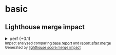 # basic

<!-- Generated by @jsenv/github-pull-request-lighthouse-impact -->
<!-- base-gist-id=base -->
<!-- head-gist-id=head -->
<h2>Lighthouse merge impact</h2>

<details>
  <summary>perf (+0.1)</summary>
  
<h3>perf score</h3>
<table>
    <thead>
      <tr>
        <th nowrap>Diff</th>
        <th nowrap>base</th>
        <th nowrap>head</th>
        <th nowrap>Description</th>
      </tr>
    </thead>
    <tbody>
      <tr>
        <td nowrap>+0.1</td>
        <td nowrap>0.8</td>
        <td nowrap>0.9</td>
        <td nowrap>Total perf score<td>
      </tr>
    </tbody>
  </table>
  
  
  <h3>perf audits impacts (2)</h3>
    <table>
    <thead>
      <tr>
        <th nowrap>Audit</th>
        <th nowrap>Diff</th>
        <th nowrap>base</th>
        <th nowrap>head</th>
        <th nowrap>Description</th>
      </tr>
    </thead>
    <tbody>
      <tr>
        <td nowrap>whatever</td>
        <td nowrap>+0.2</td>
        <td nowrap>0.5</td>
        <td nowrap>0.7</td>
        <td nowrap>whatever description</td>
      </tr>
      <tr>
        <td nowrap>foo</td>
        <td nowrap>✔</td>
        <td nowrap>☓</td>
        <td nowrap>✔</td>
        <td nowrap>foo description</td>
      </tr>
    </tbody>
  </table>
  <h3>perf audits unimpacted (0)</h3>
  
  <h3>perf audits remaining (0)</h3>
  
</details>

<sub>
  Impact analyzed comparing <a href="https://googlechrome.github.io/lighthouse/viewer/?gist=base">base report</a> and <a href="https://googlechrome.github.io/lighthouse/viewer/?gist=head">report after merge</a>
</sub>
<br />
<sub>
  Generated by <a href="https://github.com/jsenv/jsenv-lighthouse-score-merge-impact">lighthouse score merge impact</a>
</sub>

